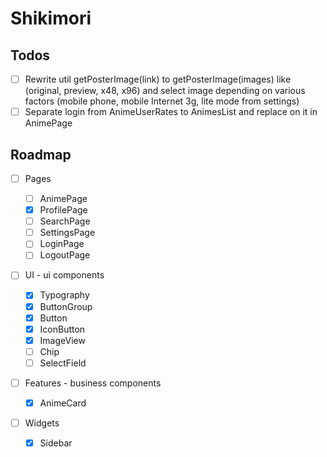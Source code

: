 # Shikimori

## Todos

- [ ] Rewrite util getPosterImage(link) to getPosterImage(images) like (original, preview, x48, x96) and select image depending on various factors (mobile phone, mobile Internet 3g, lite mode from settings)
- [ ] Separate login from AnimeUserRates to AnimesList and replace on it in AnimePage

## Roadmap

- [ ] Pages

  - [ ] AnimePage
  - [x] ProfilePage
  - [ ] SearchPage
  - [ ] SettingsPage
  - [ ] LoginPage
  - [ ] LogoutPage

- [ ] UI - ui components

  - [x] Typography
  - [x] ButtonGroup
  - [x] Button
  - [x] IconButton
  - [x] ImageView
  - [ ] Chip
  - [ ] SelectField

- [ ] Features - business components

  - [x] AnimeCard

- [ ] Widgets
  - [x] Sidebar
